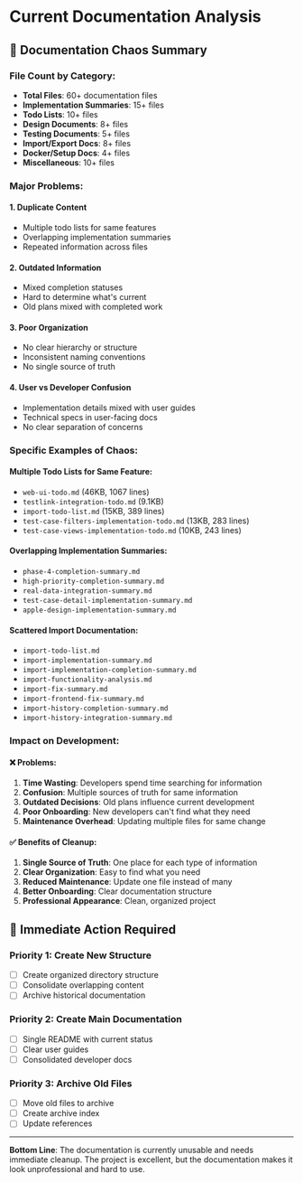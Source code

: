 # Current Documentation Analysis

## 🚨 **Documentation Chaos Summary**

### **File Count by Category:**
- **Total Files**: 60+ documentation files
- **Implementation Summaries**: 15+ files
- **Todo Lists**: 10+ files  
- **Design Documents**: 8+ files
- **Testing Documents**: 5+ files
- **Import/Export Docs**: 8+ files
- **Docker/Setup Docs**: 4+ files
- **Miscellaneous**: 10+ files

### **Major Problems:**

#### **1. Duplicate Content**
- Multiple todo lists for same features
- Overlapping implementation summaries
- Repeated information across files

#### **2. Outdated Information**
- Mixed completion statuses
- Hard to determine what's current
- Old plans mixed with completed work

#### **3. Poor Organization**
- No clear hierarchy or structure
- Inconsistent naming conventions
- No single source of truth

#### **4. User vs Developer Confusion**
- Implementation details mixed with user guides
- Technical specs in user-facing docs
- No clear separation of concerns

### **Specific Examples of Chaos:**

#### **Multiple Todo Lists for Same Feature:**
- `web-ui-todo.md` (46KB, 1067 lines)
- `testlink-integration-todo.md` (9.1KB)
- `import-todo-list.md` (15KB, 389 lines)
- `test-case-filters-implementation-todo.md` (13KB, 283 lines)
- `test-case-views-implementation-todo.md` (10KB, 243 lines)

#### **Overlapping Implementation Summaries:**
- `phase-4-completion-summary.md`
- `high-priority-completion-summary.md`
- `real-data-integration-summary.md`
- `test-case-detail-implementation-summary.md`
- `apple-design-implementation-summary.md`

#### **Scattered Import Documentation:**
- `import-todo-list.md`
- `import-implementation-summary.md`
- `import-implementation-completion-summary.md`
- `import-functionality-analysis.md`
- `import-fix-summary.md`
- `import-frontend-fix-summary.md`
- `import-history-completion-summary.md`
- `import-history-integration-summary.md`

### **Impact on Development:**

#### **❌ Problems:**
1. **Time Wasting**: Developers spend time searching for information
2. **Confusion**: Multiple sources of truth for same information
3. **Outdated Decisions**: Old plans influence current development
4. **Poor Onboarding**: New developers can't find what they need
5. **Maintenance Overhead**: Updating multiple files for same change

#### **✅ Benefits of Cleanup:**
1. **Single Source of Truth**: One place for each type of information
2. **Clear Organization**: Easy to find what you need
3. **Reduced Maintenance**: Update one file instead of many
4. **Better Onboarding**: Clear documentation structure
5. **Professional Appearance**: Clean, organized project

## 🎯 **Immediate Action Required**

### **Priority 1: Create New Structure**
- [ ] Create organized directory structure
- [ ] Consolidate overlapping content
- [ ] Archive historical documentation

### **Priority 2: Create Main Documentation**
- [ ] Single README with current status
- [ ] Clear user guides
- [ ] Consolidated developer docs

### **Priority 3: Archive Old Files**
- [ ] Move old files to archive
- [ ] Create archive index
- [ ] Update references

---

**Bottom Line**: The documentation is currently unusable and needs immediate cleanup. The project is excellent, but the documentation makes it look unprofessional and hard to use. 